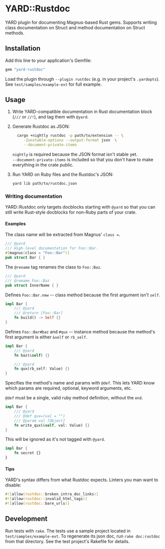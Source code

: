 # YARD::Rustdoc

YARD plugin for documenting Magnus-based Rust gems. Supports writing class
documentation on Struct and method documentation on Struct methods.

## Installation

Add this line to your application's Gemfile:

```ruby
gem "yard-rustdoc"
```

Load the plugin through `--plugin rustdoc` (e.g. in your project's `.yardopts`).
See `test/samples/example-ext` for full example.

## Usage

1. Write YARD-compatible documentation in Rust documentation block
   (`///` or `//!`), and tag them with `@yard`.

2. Generate Rustdoc as JSON:

   ```sh
     cargo +nightly rustdoc -p path/to/extension -- \
        -Zunstable-options --output-format json  \
        --document-private-items
   ```

   `nightly` is required because the JSON format isn't stable yet.  
   `--document-private-items` is included so that you don't have to make
   everything in the crate public.

3. Run YARD on Ruby files and the Rustdoc's JSON:

   ```sh
   yard lib path/to/rustdoc.json
   ```

### Writing documentation

YARD::Rustdoc only targets docblocks starting with `@yard` so that you can
still write Rust-style docblocks for non-Ruby parts of your crate.

#### Examples

The class name will be extracted from Magnus' `class =`.

```rust
/// @yard
/// High-level documentation for Foo::Bar.
#[magnus(class = "Foo::Bar")]
pub struct Bar { }
```

The `@rename` tag renames the class to `Foo::Baz`.

```rust
/// @yard
/// @remame Foo::Baz
pub struct InnerName { }
```

Defines `Foo::Bar.new` -- class method because the first argument isn't `self`.

```rust
impl Bar {
    /// @yard
    /// @return [Foo::Bar]
    fn build() -> Self {}
}
```

Defines `Foo::Bar#baz` and `#qux` -- instance method because the method's first
argument is either `&self` or `rb_self`.

```rust
impl Bar {
    /// @yard
    fn baz(&self) {}

    /// @yard
    fn qux(rb_self: Value) {}
}
```

Specifies the method's name and params with `@def`. This lets YARD know which params
are required, optional, keyword arguments, etc.

`@def` must be a single, valid ruby method definition, without the `end`.

```rust
impl Bar {
    /// @yard
    /// @def qux=(val = "")
    /// @param val [Object]
    fn write_qux(&self, val: Value) {}
}
```

This will be ignored as it's not tagged with `@yard`.

```rust
impl Bar {
    fn secret {}
}
```

#### Tips

YARD's syntax differs from what Rustdoc expects. Linters you man want to disable:

```rust
#![allow(rustdoc::broken_intra_doc_links)]
#![allow(rustdoc::invalid_html_tags)]
#![allow(rustdoc::bare_urls)]
```

## Development

Run tests with `rake`. The tests use a sample project located in
`test/samples/example-ext`. To regenerate its json doc, run `rake doc:rustdoc`
from that directory. See the test project's Rakefile for details.
